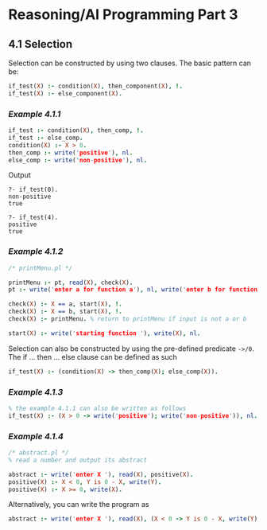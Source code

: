 # Reasoning/AI Programming Part 3

## 4.1 Selection

Selection can be constructed by using two clauses. The basic pattern can be:
```prolog
if_test(X) :- condition(X), then_component(X), !.
if_test(X) :- else_component(X).
```
### *Example 4.1.1*
```prolog
if_test :- condition(X), then_comp, !.
if_test :- else_comp.
condition(X) :- X > 0.
then_comp :- write('positive'), nl.
else_comp :- write('non-positive'), nl.
```
Output
```
?- if_test(0).
non-positive 
true

?- if_test(4).
positive
true
```

### *Example 4.1.2*
```prolog
/* printMenu.pl */

printMenu :- pt, read(X), check(X).
pt :- write('enter a for function a'), nl, write('enter b for function b'), nl.

check(X) :- X == a, start(X), !.
check(X) :- X == b, start(X), !.
check(X) :- printMenu. % return to printMenu if input is not a or b

start(X) :- write('starting function '), write(X), nl.
```

Selection can also be constructed by using the pre-defined predicate `->/0`. The if ... then ... else clause can be defined as such
```prolog
if_test(X) :- (condition(X) -> then_comp(X); else_comp(X)).
```
### *Example 4.1.3*
```prolog
% the example 4.1.1 can also be written as follows
if_test(X) :- (X > 0 -> write('positive'); write('non-positive')), nl.
```

### *Example 4.1.4*
```prolog
/* abstract.pl */
% read a number and output its abstract

abstract :- write('enter X '), read(X), positive(X).
positive(X) :- X < 0, Y is 0 - X, write(Y).
positive(X) :- X >= 0, write(X).
```
Alternatively, you can write the program as
```prolog
abstract :- write('enter X '), read(X), (X < 0 -> Y is 0 - X, write(Y); write(X)).
```
